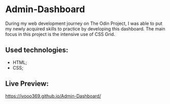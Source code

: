 # Admin-Dashboard

During my web development journey on The Odin Project, I was able to put my newly acquired skills to practice by developing this dashboard. The main focus in this project is the intensive use of CSS Grid.

## Used technologies:

- HTML;
- CSS;

## Live Preview:

https://ivooo369.github.io/Admin-Dashboard/
